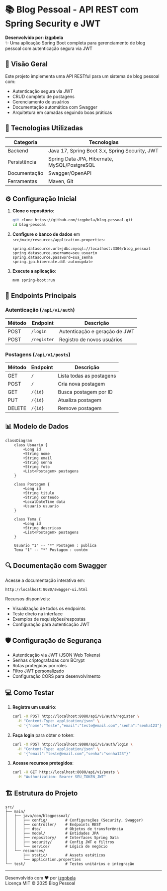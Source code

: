 # 📚 Blog Pessoal - API REST com Spring Security e JWT

**Desenvolvido por: izgpbela**  
✨ Uma aplicação Spring Boot completa para gerenciamento de blog pessoal com autenticação segura via JWT

## 🚀 Visão Geral

Este projeto implementa uma API RESTful para um sistema de blog pessoal com:

- Autenticação segura via JWT
- CRUD completo de postagens
- Gerenciamento de usuários
- Documentação automática com Swagger
- Arquitetura em camadas seguindo boas práticas

## 🔧 Tecnologias Utilizadas

| Categoria         | Tecnologias                                                                 |
|-------------------|-----------------------------------------------------------------------------|
| Backend           | Java 17, Spring Boot 3.x, Spring Security, JWT                             |
| Persistência      | Spring Data JPA, Hibernate, MySQL/PostgreSQL                               |
| Documentação      | Swagger/OpenAPI                                                            |
| Ferramentas       | Maven, Git                                                                 |

## ⚙️ Configuração Inicial

1. **Clone o repositório**:
   ```bash
   git clone https://github.com/izgpbela/blog-pessoal.git
   cd blog-pessoal
   ```

2. **Configure o banco de dados** em `src/main/resources/application.properties`:
   ```properties
   spring.datasource.url=jdbc:mysql://localhost:3306/blog_pessoal
   spring.datasource.username=seu_usuario
   spring.datasource.password=sua_senha
   spring.jpa.hibernate.ddl-auto=update
   ```

3. **Execute a aplicação**:
   ```bash
   mvn spring-boot:run
   ```

## 🔐 Endpoints Principais

### Autenticação (`/api/v1/auth`)
| Método | Endpoint       | Descrição                     |
|--------|----------------|-------------------------------|
| POST   | `/login`       | Autenticação e geração de JWT |
| POST   | `/register`    | Registro de novos usuários    |

### Postagens (`/api/v1/posts`)
| Método | Endpoint       | Descrição                     |
|--------|----------------|-------------------------------|
| GET    | `/`            | Lista todas as postagens      |
| POST   | `/`            | Cria nova postagem            |
| GET    | `/{id}`        | Busca postagem por ID         |
| PUT    | `/{id}`        | Atualiza postagem             |
| DELETE | `/{id}`        | Remove postagem               |

## 📊 Modelo de Dados

```mermaid
classDiagram
    class Usuario {
        +Long id
        +String nome
        +String email
        +String senha
        +String foto
        +List<Postagem> postagens
    }
    
    class Postagem {
        +Long id
        +String titulo
        +String conteudo
        +LocalDateTime data
        +Usuario usuario
    }
    
    class Tema {
        +Long id
        +String descricao
        +List<Postagem> postagens
    }
    
    Usuario "1" -- "*" Postagem : publica
    Tema "1" -- "*" Postagem : contém
```

## 🔍 Documentação com Swagger

Acesse a documentação interativa em:
```
http://localhost:8080/swagger-ui.html
```

Recursos disponíveis:
- Visualização de todos os endpoints
- Teste direto na interface
- Exemplos de requisições/respostas
- Configuração para autenticação JWT

## 🛡️ Configuração de Segurança

- Autenticação via JWT (JSON Web Tokens)
- Senhas criptografadas com BCrypt
- Rotas protegidas por roles
- Filtro JWT personalizado
- Configuração CORS para desenvolvimento

## 💻 Como Testar

1. **Registre um usuário**:
   ```bash
   curl -X POST http://localhost:8080/api/v1/auth/register \
     -H "Content-Type: application/json" \
     -d '{"nome":"Teste","email":"teste@email.com","senha":"senha123"}'
   ```

2. **Faça login** para obter o token:
   ```bash
   curl -X POST http://localhost:8080/api/v1/auth/login \
     -H "Content-Type: application/json" \
     -d '{"email":"teste@email.com","senha":"senha123"}'
   ```

3. **Acesse recursos protegidos**:
   ```bash
   curl -X GET http://localhost:8080/api/v1/posts \
     -H "Authorization: Bearer SEU_TOKEN_JWT"
   ```

## 🏗️ Estrutura do Projeto

```
src/
├── main/
│   ├── java/com/blogpessoal/
│   │   ├── config/        # Configurações (Security, Swagger)
│   │   ├── controller/    # Endpoints REST
│   │   ├── dto/           # Objetos de transferência
│   │   ├── model/         # Entidades JPA
│   │   ├── repository/    # Interfaces Spring Data
│   │   ├── security/      # Config JWT e filtros
│   │   └── service/       # Lógica de negócio
│   └── resources/
│       ├── static/        # Assets estáticos
│       └── application.properties
└── test/                  # Testes unitários e integração
```


---

Desenvolvido com ❤️ por [izgpbela](https://github.com/izgpbela)  
Licença MIT © 2025 Blog Pessoal
